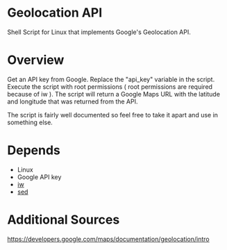 # Geolocation API
Shell Script for Linux that implements Google's Geolocation API.

# Overview
Get an API key from Google. Replace the "api_key" variable in the script. Execute the script with root permissions ( root permissions are required because of iw ).
The script will return a Google Maps URL with the latitude and longitude that was returned from the API.

The script is fairly well documented so feel free to take it apart and use in something else.

# Depends
- Linux
- Google API key
- [iw](https://wireless.wiki.kernel.org/en/users/Documentation/iw)
- [sed](https://wiki.archlinux.org/index.php/Core_utilities#sed)

# Additional Sources
https://developers.google.com/maps/documentation/geolocation/intro

